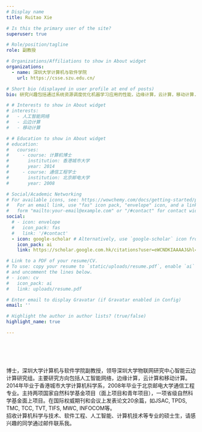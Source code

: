 ```yaml
---
# Display name
title: Ruitao Xie

# Is this the primary user of the site?
superuser: true

# Role/position/tagline
role: 副教授

# Organizations/Affiliations to show in About widget
organizations:
  - name: 深圳大学计算机与软件学院
    url: https://csse.szu.edu.cn/

# Short bio (displayed in user profile at end of posts)
bio: 研究兴趣包括通过系统资源调度优化机器学习应用的性能，边缘计算，云计算，移动计算.

# # Interests to show in About widget
# interests:
#   - 人工智能网络
#   - 云边计算
#   - 移动计算

# # Education to show in About widget
# education:
#   courses:
#     - course: 计算机博士
#       institution: 香港城市大学
#       year: 2014
#     - course: 通信工程学士
#       institution: 北京邮电大学
#       year: 2008

# Social/Academic Networking
# For available icons, see: https://wowchemy.com/docs/getting-started/page-builder/#icons
#   For an email link, use "fas" icon pack, "envelope" icon, and a link in the
#   form "mailto:your-email@example.com" or "/#contact" for contact widget.
social:
  # - icon: envelope
  #   icon_pack: fas
  #   link: '/#contact'
  - icon: google-scholar # Alternatively, use `google-scholar` icon from `ai` icon pack
    icon_pack: ai
    link: https://scholar.google.com.hk/citations?user=eWCNDKIAAAAJ&hl=en

# Link to a PDF of your resume/CV.
# To use: copy your resume to `static/uploads/resume.pdf`, enable `ai` icons in `params.toml`,
# and uncomment the lines below.
# - icon: cv
#   icon_pack: ai
#   link: uploads/resume.pdf

# Enter email to display Gravatar (if Gravatar enabled in Config)
email: ''

# Highlight the author in author lists? (true/false)
highlight_name: true

---
```

<br><br><br><br>
博士，深圳大学计算机与软件学院副教授，领导深圳大学物联网研究中心智能云边计算研究组。主要研究方向包括人工智能网络，边缘计算，云计算和移动计算。2014年毕业于香港城市大学计算机科学系，2008年毕业于北京邮电大学通信工程专业。主持两项国家自然科学基金项目（面上项目和青年项目），一项省级自然科学基金面上项目。在国际权威期刊和会议上发表论文20余篇，如JSAC, TPDS, TMC, TCC, TVT, TIFS, MWC, INFOCOM等。
<br>
招收计算机科学与技术、软件工程、人工智能、计算机技术等专业的硕士生，请感兴趣的同学通过邮件联系我。


<!-- {{< icon name="download" pack="fas" >}} Download my {{< staticref "uploads/demo_resume.pdf" "newtab" >}}resumé{{< /staticref >}}. -->
